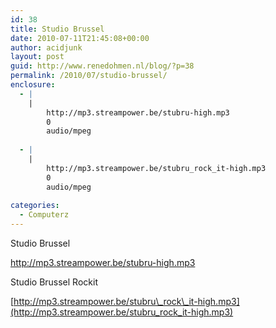 ```yaml
---
id: 38
title: Studio Brussel
date: 2010-07-11T21:45:08+00:00
author: acidjunk
layout: post
guid: http://www.renedohmen.nl/blog/?p=38
permalink: /2010/07/studio-brussel/
enclosure:
  - |
    |
        http://mp3.streampower.be/stubru-high.mp3
        0
        audio/mpeg
        
  - |
    |
        http://mp3.streampower.be/stubru_rock_it-high.mp3
        0
        audio/mpeg
        
categories:
  - Computerz
---
```

Studio Brussel
  
<http://mp3.streampower.be/stubru-high.mp3>

Studio Brussel Rockit
  
[http://mp3.streampower.be/stubru\_rock\_it-high.mp3](http://mp3.streampower.be/stubru_rock_it-high.mp3)